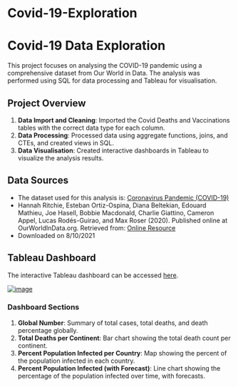 # Covid-19-Exploration

# Covid-19 Data Exploration

This project focuses on analysing the COVID-19 pandemic using a comprehensive dataset from Our World in Data. The analysis was performed using SQL for data processing and Tableau for visualisation.

## Project Overview

1. **Data Import and Cleaning**: Imported the Covid Deaths and Vaccinations tables with the correct data type for each column.
2. **Data Processing**: Processed data using aggregate functions, joins, and CTEs, and created views in SQL.
3. **Data Visualisation**: Created interactive dashboards in Tableau to visualize the analysis results.

## Data Sources

- The dataset used for this analysis is: [Coronavirus Pandemic (COVID-19)](https://ourworldindata.org/covid-deaths)
- Hannah Ritchie, Esteban Ortiz-Ospina, Diana Beltekian, Edouard Mathieu, Joe Hasell, Bobbie Macdonald, Charlie Giattino, Cameron Appel, Lucas Rodés-Guirao, and Max Roser (2020). Published online at OurWorldInData.org. Retrieved from: [Online Resource](https://ourworldindata.org/coronavirus)
- Downloaded on 8/10/2021

## Tableau Dashboard

The interactive Tableau dashboard can be accessed [here](https://public.tableau.com/app/profile/christine.yin/viz/Covid19DataExploration_16288198724040/Dashboard1).

<a href="https://public.tableau.com/app/profile/christine.yin/viz/Covid19DataExploration_16288198724040/Dashboard1">![image](https://github.com/ChristineCYin/Covid-19-Data-Exploration/assets/28497315/929d8d0a-127e-433f-90a3-1241b04861c9)</a><br>

### Dashboard Sections

1. **Global Number**: Summary of total cases, total deaths, and death percentage globally.
2. **Total Deaths per Continent**: Bar chart showing the total death count per continent.
3. **Percent Population Infected per Country**: Map showing the percent of the population infected in each country.
4. **Percent Population Infected (with Forecast)**: Line chart showing the percentage of the population infected over time, with forecasts.
